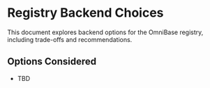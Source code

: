 <!-- === OmniNode:Metadata ===
metadata_version: 0.1.0
protocol_version: 1.1.0
owner: OmniNode Team
copyright: OmniNode Team
schema_version: 1.1.0
name: registry_backend_choices.md
version: 1.0.0
uuid: 264cf44c-3b2d-4f00-b3d8-2272b7894d6f
author: OmniNode Team
created_at: 2025-05-28T12:40:25.924613
last_modified_at: 2025-05-28T17:20:05.459051
description: Stamped by ONEX
state_contract: state_contract://default
lifecycle: active
hash: 80455f50839cd6334eff63d4557951acf8c1c0343077ad522bc6546bfa4dc852
entrypoint: python@registry_backend_choices.md
runtime_language_hint: python>=3.11
namespace: omnibase.stamped.registry_backend_choices
meta_type: tool
<!-- === /OmniNode:Metadata === -->


# Registry Backend Choices

This document explores backend options for the OmniBase registry, including trade-offs and recommendations.

## Options Considered
- TBD
